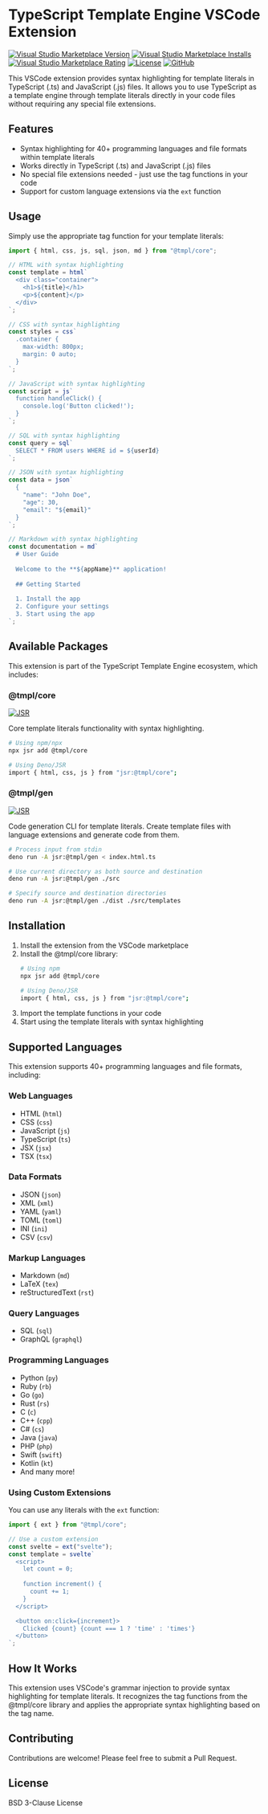 # TypeScript Template Engine VSCode Extension

[![Visual Studio Marketplace Version](https://img.shields.io/visual-studio-marketplace/v/90dy.ts-tmpl-engine-vscode)](https://marketplace.visualstudio.com/items?itemName=90dy.ts-tmpl-engine-vscode)
[![Visual Studio Marketplace Installs](https://img.shields.io/visual-studio-marketplace/i/90dy.ts-tmpl-engine-vscode)](https://marketplace.visualstudio.com/items?itemName=90dy.ts-tmpl-engine-vscode)
[![Visual Studio Marketplace Rating](https://img.shields.io/visual-studio-marketplace/r/90dy.ts-tmpl-engine-vscode)](https://marketplace.visualstudio.com/items?itemName=90dy.ts-tmpl-engine-vscode)
[![License](https://img.shields.io/badge/license-BSD--3--Clause-blue.svg)](https://github.com/90dy/typescript-template-engine/blob/main/LICENSE)
[![GitHub](https://img.shields.io/badge/github-typescript--template--engine-blue.svg)](https://github.com/90dy/typescript-template-engine)

This VSCode extension provides syntax highlighting for template literals in TypeScript (.ts) and JavaScript (.js) files. It allows you to use TypeScript as a template engine through template literals directly in your code files without requiring any special file extensions.

## Features

- Syntax highlighting for 40+ programming languages and file formats within template literals
- Works directly in TypeScript (.ts) and JavaScript (.js) files
- No special file extensions needed - just use the tag functions in your code
- Support for custom language extensions via the `ext` function

## Usage

Simply use the appropriate tag function for your template literals:

```typescript
import { html, css, js, sql, json, md } from "@tmpl/core";

// HTML with syntax highlighting
const template = html`
  <div class="container">
    <h1>${title}</h1>
    <p>${content}</p>
  </div>
`;

// CSS with syntax highlighting
const styles = css`
  .container {
    max-width: 800px;
    margin: 0 auto;
  }
`;

// JavaScript with syntax highlighting
const script = js`
  function handleClick() {
    console.log('Button clicked!');
  }
`;

// SQL with syntax highlighting
const query = sql`
  SELECT * FROM users WHERE id = ${userId}
`;

// JSON with syntax highlighting
const data = json`
  {
    "name": "John Doe",
    "age": 30,
    "email": "${email}"
  }
`;

// Markdown with syntax highlighting
const documentation = md`
  # User Guide
  
  Welcome to the **${appName}** application!
  
  ## Getting Started
  
  1. Install the app
  2. Configure your settings
  3. Start using the app
`;
```

## Available Packages

This extension is part of the TypeScript Template Engine ecosystem, which includes:

### @tmpl/core

[![JSR](https://jsr.io/badges/@tmpl/core)](https://jsr.io/@tmpl/core)

Core template literals functionality with syntax highlighting.

```bash
# Using npm/npx
npx jsr add @tmpl/core

# Using Deno/JSR
import { html, css, js } from "jsr:@tmpl/core";
```

### @tmpl/gen

[![JSR](https://jsr.io/badges/@tmpl/gen)](https://jsr.io/@tmpl/gen)

Code generation CLI for template literals. Create template files with language extensions and generate code from them.

```bash
# Process input from stdin
deno run -A jsr:@tmpl/gen < index.html.ts

# Use current directory as both source and destination
deno run -A jsr:@tmpl/gen ./src

# Specify source and destination directories
deno run -A jsr:@tmpl/gen ./dist ./src/templates
```

## Installation

1. Install the extension from the VSCode marketplace
2. Install the @tmpl/core library:
   ```bash
   # Using npm
   npx jsr add @tmpl/core
   
   # Using Deno/JSR
   import { html, css, js } from "jsr:@tmpl/core";
   ```
3. Import the template functions in your code
4. Start using the template literals with syntax highlighting

## Supported Languages

This extension supports 40+ programming languages and file formats, including:

### Web Languages
- HTML (`html`)
- CSS (`css`)
- JavaScript (`js`)
- TypeScript (`ts`)
- JSX (`jsx`)
- TSX (`tsx`)

### Data Formats
- JSON (`json`)
- XML (`xml`)
- YAML (`yaml`)
- TOML (`toml`)
- INI (`ini`)
- CSV (`csv`)

### Markup Languages
- Markdown (`md`)
- LaTeX (`tex`)
- reStructuredText (`rst`)

### Query Languages
- SQL (`sql`)
- GraphQL (`graphql`)

### Programming Languages
- Python (`py`)
- Ruby (`rb`)
- Go (`go`)
- Rust (`rs`)
- C (`c`)
- C++ (`cpp`)
- C# (`cs`)
- Java (`java`)
- PHP (`php`)
- Swift (`swift`)
- Kotlin (`kt`)
- And many more!

### Using Custom Extensions

You can use any literals with the `ext` function:

```typescript
import { ext } from "@tmpl/core";

// Use a custom extension
const svelte = ext("svelte");
const template = svelte`
  <script>
    let count = 0;
    
    function increment() {
      count += 1;
    }
  </script>

  <button on:click={increment}>
    Clicked {count} {count === 1 ? 'time' : 'times'}
  </button>
`;
```

## How It Works

This extension uses VSCode's grammar injection to provide syntax highlighting for template literals. It recognizes the tag functions from the @tmpl/core library and applies the appropriate syntax highlighting based on the tag name.

## Contributing

Contributions are welcome! Please feel free to submit a Pull Request.

## License

BSD 3-Clause License

